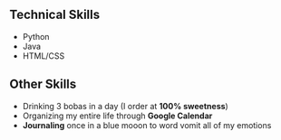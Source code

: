 ## Technical Skills
* Python
* Java
* HTML/CSS

## Other Skills
* Drinking 3 bobas in a day (I order at **100% sweetness**)
* Organizing my entire life through **Google Calendar**
* **Journaling** once in a blue mooon to word vomit all of my emotions
